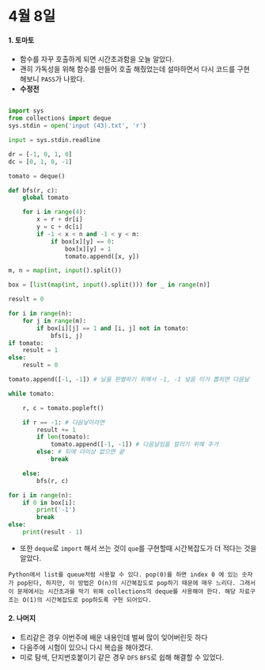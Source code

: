 # 4월 8일

#### 1. 토마토

- 함수를 자꾸 호출하게 되면 시간초과함을 오늘 알았다.
- 괜히 가독성을 위해 함수를 만들어 호출 해줬었는데 설마하면서 다시 코드를 구현 해보니 `PASS`가 나왔다.
- **수정전**

```python

import sys
from collections import deque
sys.stdin = open('input (43).txt', 'r')

input = sys.stdin.readline

dr = [-1, 0, 1, 0]
dc = [0, 1, 0, -1]

tomato = deque()

def bfs(r, c):
    global tomato

    for i in range(4):
        x = r + dr[i]
        y = c + dc[i]
        if -1 < x < n and -1 < y < m:
            if box[x][y] == 0:
                box[x][y] = 1
                tomato.append([x, y])

m, n = map(int, input().split())

box = [list(map(int, input().split())) for _ in range(n)]

result = 0

for i in range(n):
    for j in range(m):
        if box[i][j] == 1 and [i, j] not in tomato:
            bfs(i, j)
if tomato:
    result = 1
else:
    result = 0

tomato.append([-1, -1]) # 날을 판별하기 위해서 -1, -1 넣음 이거 뽑히면 다음날

while tomato:

    r, c = tomato.popleft()

    if r == -1: # 다음낳이라면
        result += 1
        if len(tomato):
            tomato.append([-1, -1]) # 다음날임을 알리기 위해 추가
        else: # 뒤에 더이상 없으면 끝
            break

    else: 
        bfs(r, c) 

for i in range(n):
    if 0 in box[i]:
        print('-1')
        break
else:
    print(result - 1)

```

- 또한 `deque`로 `import` 해서 쓰는 것이 `que`를 구현할때 시간복잡도가 더 적다는 것을 알았다.



`Python에서 list를 queue처럼 사용할 수 있다. pop(0)를 하면 index 0 에 있는 숫자가 pop된다, 하지만, 이 방법은 O(n)의 시간복잡도로 pop하기 때문에 매우 느리다. 그래서 이 문제에서는 시간초과를 막기 위해 collections의 deque를 사용해야 한다. 해당 자료구조는 O(1)의 시간복잡도로 pop하도록 구현 되어있다.`





#### 2. 나머지

- 트리같은 경우 이번주에 배운 내용인데 벌써 많이 잊어버린듯 하다
- 다음주에 시험이 있으니 다시 복습을 해야겠다.
- 미로 탐색, 단지번호붙이기 같은 경우 `DFS` `BFS`로 쉽해 해결할 수 있었다.